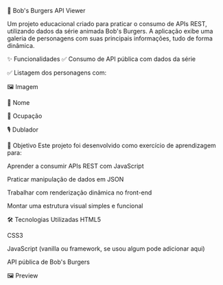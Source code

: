🍔 Bob's Burgers API Viewer



Um projeto educacional criado para praticar o consumo de APIs REST, utilizando dados da série animada Bob's Burgers. A aplicação exibe uma galeria de personagens com suas principais informações, tudo de forma dinâmica.

✨ Funcionalidades
✅ Consumo de API pública com dados da série

✅ Listagem dos personagens com:

🖼️ Imagem

📛 Nome

👔 Ocupação

🎙️ Dublador

🎯 Objetivo
Este projeto foi desenvolvido como exercício de aprendizagem para:

Aprender a consumir APIs REST com JavaScript

Praticar manipulação de dados em JSON

Trabalhar com renderização dinâmica no front-end

Montar uma estrutura visual simples e funcional

🛠️ Tecnologias Utilizadas
HTML5

CSS3

JavaScript (vanilla ou framework, se usou algum pode adicionar aqui)

API pública de Bob's Burgers

🖼️ Preview
